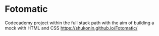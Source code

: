 # Fotomatic
Codecademy project within the full stack path with the aim of building a mock with HTML and CSS
https://shukonin.github.io/Fotomatic/
